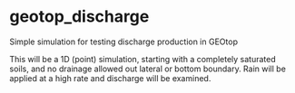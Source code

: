 # geotop_discharge
Simple simulation for testing discharge production in GEOtop

This will be a 1D (point) simulation, starting with a completely saturated soils,
and no drainage allowed out lateral or bottom boundary. Rain will be applied at a
high rate and discharge will be examined.
